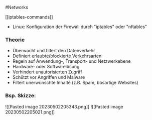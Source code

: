 #Networks 

[[iptables-commands]]
- Linux: Konfiguration der Firewall durch "iptables" oder "nftables"

### Theorie
-   Überwacht und filtert den Datenverkehr
-   Definiert erlaubte/blockierte Verkehrsarten
-   Regeln auf Anwendung-, Transport- und Netzwerkebene
-   Hardware- oder Softwarelösung
-   Verhindert unautorisierten Zugriff
-   Schützt vor Angriffen und Malware
-   Filtert unerwünschte Inhalte (z.B. Spam, bösartige Websites)

### Bsp. Skizze:
![[Pasted image 20230502205343.png]]
![[Pasted image 20230502205021.png]]



